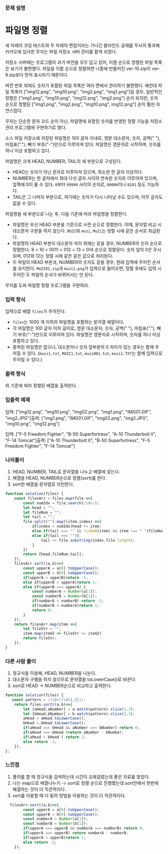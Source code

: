 ### **문제 설명**

# **파일명 정렬**

세 차례의 코딩 테스트와 두 차례의 면접이라는 기나긴 블라인드 공채를 무사히 통과해 카카오에 입사한 무지는 파일 저장소 서버 관리를 맡게 되었다.

저장소 서버에는 프로그램의 과거 버전을 모두 담고 있어, 이름 순으로 정렬된 파일 목록은 보기가 불편했다. 파일을 이름 순으로 정렬하면 나중에 만들어진 ver-10.zip이 ver-9.zip보다 먼저 표시되기 때문이다.

버전 번호 외에도 숫자가 포함된 파일 목록은 여러 면에서 관리하기 불편했다. 예컨대 파일 목록이 ["img12.png", "img10.png", "img2.png", "img1.png"]일 경우, 일반적인 정렬은 ["img1.png", "img10.png", "img12.png", "img2.png"] 순이 되지만, 숫자 순으로 정렬된 ["img1.png", "img2.png", "img10.png", img12.png"] 순이 훨씬 자연스럽다.

무지는 단순한 문자 코드 순이 아닌, 파일명에 포함된 숫자를 반영한 정렬 기능을 저장소 관리 프로그램에 구현하기로 했다.

소스 파일 저장소에 저장된 파일명은 100 글자 이내로, 영문 대소문자, 숫자, 공백(" "), 마침표("."), 빼기 부호("-")만으로 이루어져 있다. 파일명은 영문자로 시작하며, 숫자를 하나 이상 포함하고 있다.

파일명은 크게 HEAD, NUMBER, TAIL의 세 부분으로 구성된다.

- HEAD는 숫자가 아닌 문자로 이루어져 있으며, 최소한 한 글자 이상이다.
- NUMBER는 한 글자에서 최대 다섯 글자 사이의 연속된 숫자로 이루어져 있으며, 앞쪽에 0이 올 수 있다. `0`부터 `99999` 사이의 숫자로, `00000`이나 `0101` 등도 가능하다.
- TAIL은 그 나머지 부분으로, 여기에는 숫자가 다시 나타날 수도 있으며, 아무 글자도 없을 수 있다.

파일명을 세 부분으로 나눈 후, 다음 기준에 따라 파일명을 정렬한다.

- 파일명은 우선 HEAD 부분을 기준으로 사전 순으로 정렬한다. 이때, 문자열 비교 시 대소문자 구분을 하지 않는다. `MUZI`와 `muzi`, `MuZi`는 정렬 시에 같은 순서로 취급된다.
- 파일명의 HEAD 부분이 대소문자 차이 외에는 같을 경우, NUMBER의 숫자 순으로 정렬한다. 9 < 10 < 0011 < 012 < 13 < 014 순으로 정렬된다. 숫자 앞의 0은 무시되며, 012와 12는 정렬 시에 같은 같은 값으로 처리된다.
- 두 파일의 HEAD 부분과, NUMBER의 숫자도 같을 경우, 원래 입력에 주어진 순서를 유지한다. `MUZI01.zip`과 `muzi1.png`가 입력으로 들어오면, 정렬 후에도 입력 시 주어진 두 파일의 순서가 바뀌어서는 안 된다.

무지를 도와 파일명 정렬 프로그램을 구현하라.

### **입력 형식**

입력으로 배열 `files`가 주어진다.

- `files`는 1000 개 이하의 파일명을 포함하는 문자열 배열이다.
- 각 파일명은 100 글자 이하 길이로, 영문 대소문자, 숫자, 공백(" "), 마침표("."), 빼기 부호("-")만으로 이루어져 있다. 파일명은 영문자로 시작하며, 숫자를 하나 이상 포함하고 있다.
- 중복된 파일명은 없으나, 대소문자나 숫자 앞부분의 0 차이가 있는 경우는 함께 주어질 수 있다. (`muzi1.txt`, `MUZI1.txt`, `muzi001.txt`, `muzi1.TXT`는 함께 입력으로 주어질 수 있다.)

### **출력 형식**

위 기준에 따라 정렬된 배열을 출력한다.
### **입출력 예제**

입력: ["img12.png", "img10.png", "img02.png", "img1.png", "IMG01.GIF", "img2.JPG"]출력: ["img1.png", "IMG01.GIF", "img02.png", "img2.JPG", "img10.png", "img12.png"]

입력: ["F-5 Freedom Fighter", "B-50 Superfortress", "A-10 Thunderbolt II", "F-14 Tomcat"]출력: ["A-10 Thunderbolt II", "B-50 Superfortress", "F-5 Freedom Fighter", "F-14 Tomcat"]

### 나의풀이 
1. HEAD, NUMBER, TAIL로 문자열을 나누고 배열에 넣는다.
2. 배열을 HEAD, NUMBER순으로 정렬(sort)를 한다.
3. sort한 배열을 문자열로 리턴한다.
```jsx
function solution(files) {
    const filesArr = files.map(file =>{
        const numIdx = file.search(/\d+/);
        let head = "";
        let fileNum = "";
        let tail = "";
        file.split("").map((item,index) =>{
            if(index < numIdx)head += item;
            else if(tail === "" && !isNaN(item) && item !== " ")fileNum += item;
            else if(tail === ""){
                tail += file.substring(index,file.length);
            }
        })
        return [head,fileNum,tail];
    });
    filesArr.sort((a,b)=>{
        const upperA = a[0].toUpperCase();
        const upperB = b[0].toUpperCase();
        if(upperA < upperB)return -1;
        else if(upperB > upperA)return 1;
        else if(upperB === upperA) {
            const numberA = Number(a[1]);
            const numberB = Number(b[1]);
            if(numberA < numberB) return -1;
            if(numberB > numberA)return 1;
            return 0;
        }
    });
    return filesArr.map(item =>{ 
        let fileStr = "";
        item.map(item2 => fileStr += item2)
        return fileStr;
    });
}
```

### 다른 사람 풀이
1. 정규식을 이용해, HEAD, NUMBER을 나눈다.
2. 대소문자 구별을 하지 않으므로 문자열을 toLowerCase()로 바꾼다.
3. sort로 HEAD -> NUMBER순으로 비교하고 출력한다.
```jsx
function solution(files) {
   const pattern = /(\D+)(\d{1,5})/;
    return files.sort((a,b)=>{
        let [aHead,aNumber] = a.match(pattern).slice(1,3);
        let [bHead,bNumber] = b.match(pattern).slice(1,3);
        aHead = aHead.toLowerCase();
        bHead = bHead.toLowerCase();
        if(aHead === bHead && aNumber === bNumber) return 0;
        if(aHead === bHead )return aNumber - bNumber;
        if(aHead > bHead ) return 1;
        else return -1;
    });
};
```

### 느낀점
1. 풀이를 할 때 정규식을 검색하는데 시간이 오래걸렸는데 좋은 자료를 찾았다.
2. 나는 map으로 배열나누기 -> sort로 정렬 순으로 진행했는데 sort안에서 한번에 해결하는 것이 더 직관적이다.
3. sort를 이용할 때 더 밑의 방법을 이용하는 것이 더 직관적이다.
```jsx
  filesArr.sort((a,b)=>{
        const upperA = a[0].toUpperCase();
        const upperB = b[0].toUpperCase();
        const numberA = Number(a[1]);
        const numberB = Number(b[1]);
        if(upperA === upperB && numberA === numberB) return 0;
        if(upperA === upperB) return numberA - numberB;
        if(upperA > upperB)return 1;
        else return -1;
    });
```
